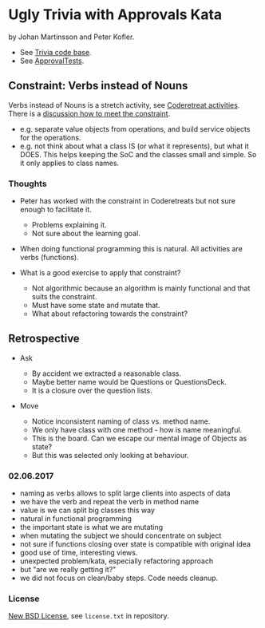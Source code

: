 # Ugly Trivia with Approvals Kata #

by Johan Martinsson and Peter Kofler. 

* See [Trivia code base](https://github.com/caradojo/trivia).
* See [ApprovalTests](https://github.com/approvals/ApprovalTests.Java).

## Constraint: Verbs instead of Nouns

Verbs instead of Nouns is a stretch activity, see [Coderetreat activities](http://coderetreat.org/facilitating/activity-catalog).
There is a [discussion how to meet the constraint](http://coderetreat.org/group/facilitators/forum/topics/verbs-instead-of-nouns).
* e.g. separate value objects from operations, and build service objects for the operations.
* e.g. not think about what a class IS (or what it represents), but what it DOES. This helps keeping the SoC and the classes small and simple. So it only applies to class names.

### Thoughts
* Peter has worked with the constraint in Coderetreats but not sure enough to facilitate it.
    * Problems explaining it.
    * Not sure about the learning goal.
  
* When doing functional programming this is natural. All activities are verbs (functions).
* What is a good exercise to apply that constraint?
    * Not algorithmic because an algorithm is mainly functional and that suits the constraint.
    * Must have some state and mutate that.
    * What about refactoring towards the constraint?

## Retrospective

* Ask
    * By accident we extracted a reasonable class.
    * Maybe better name would be Questions or QuestionsDeck.
    * It is a closure over the question lists.

* Move
    * Notice inconsistent naming of class vs. method name.
    * We only have class with one method - how is name meaningful.
    * This is the board. Can we escape our mental image of Objects as state?
    * But this was selected only looking at behaviour.

### 02.06.2017

* naming as verbs allows to split large clients into aspects of data
* we have the verb and repeat the verb in method name
* value is we can split big classes this way
* natural in functional programming
* the important state is what we are mutating
* when mutating the subject we should concentrate on subject
* not sure if functions closing over state is compatible with original idea
* good use of time, interesting views.
* unexpected problem/kata, especially refactoring approach
* but "are we really getting it?"
* we did not focus on clean/baby steps. Code needs cleanup.

### License ###
[New BSD License](http://opensource.org/licenses/bsd-license.php), see `license.txt` in repository.
